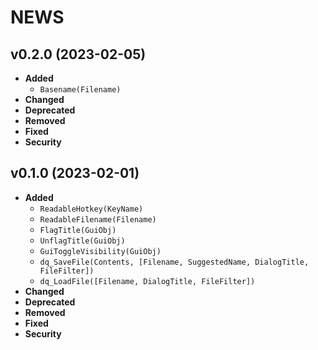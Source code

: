 # NEWS

## v0.2.0 (2023-02-05)

- **Added**
    - `Basename(Filename)`
- **Changed**
- **Deprecated**
- **Removed**
- **Fixed**
- **Security**


## v0.1.0 (2023-02-01)

- **Added**
    - `ReadableHotkey(KeyName)`
    - `ReadableFilename(Filename)`
    - `FlagTitle(GuiObj)`
    - `UnflagTitle(GuiObj)`
    - `GuiToggleVisibility(GuiObj)`
    - `dq_SaveFile(Contents, [Filename, SuggestedName, DialogTitle, FileFilter])`
    - `dq_LoadFile([Filename, DialogTitle, FileFilter])`
- **Changed**
- **Deprecated**
- **Removed**
- **Fixed**
- **Security**


